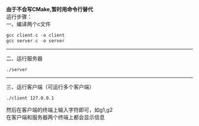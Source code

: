 **由于不会写CMake,暂时用命令行替代**  
运行步骤：  
一、编译两个c文件
```c
gcc client.c -o client
gcc server.c -o server
```
****
二、运行服务器
```
./server
```
****
三、运行客户端（可运行多个客户端）
```
./client 127.0.0.1
```

然后在客户端的终端上输入字符即可，如g1,g2  
在客户端和服务器两个终端上都会显示信息
